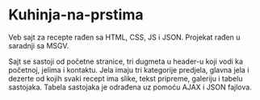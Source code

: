 # Kuhinja-na-prstima

Veb sajt za recepte rađen sa HTML, CSS, JS i JSON. Projekat rađen u saradnji sa MSGV.

Sajt se sastoji od početne stranice, tri dugmeta u header-u koji vodi ka početnoj, jelima i kontaktu. 
Jela imaju tri kategorije predjela, glavna jela i dezerte od kojih svaki recept ima slike, tekst pripreme, galeriju i tabelu sastojaka.
Tabela sastojaka je odrađena uz pomoću AJAX i JSON fajlova.
